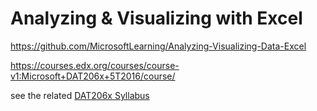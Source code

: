 # Analyzing & Visualizing with Excel

https://github.com/MicrosoftLearning/Analyzing-Visualizing-Data-Excel 

https://courses.edx.org/courses/course-v1:Microsoft+DAT206x+5T2016/course/


see the related [DAT206x Syllabus](DAT206x_Syllabus.pdf)


